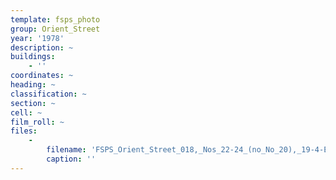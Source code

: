 ```yaml
---
template: fsps_photo
group: Orient_Street
year: '1978'
description: ~
buildings:
    - ''
coordinates: ~
heading: ~
classification: ~
section: ~
cell: ~
film_roll: ~
files:
    -
        filename: 'FSPS_Orient_Street_018,_Nos_22-24_(no_No_20),_19-4-E,_1978.png'
        caption: ''
---
```

